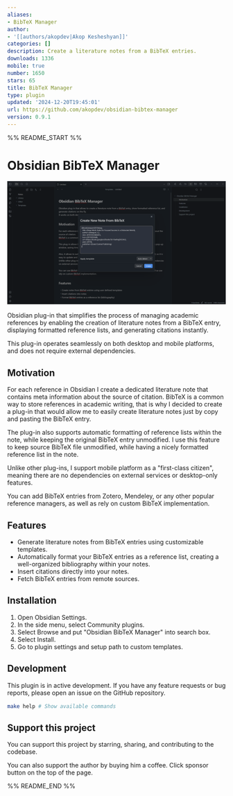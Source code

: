 ```yaml
---
aliases:
- BibTeX Manager
author:
- '[[authors/akopdev|Akop Kesheshyan]]'
categories: []
description: Create a literature notes from a BibTeX entries.
downloads: 1336
mobile: true
number: 1650
stars: 65
title: BibTeX Manager
type: plugin
updated: '2024-12-20T19:45:01'
url: https://github.com/akopdev/obsidian-bibtex-manager
version: 0.9.1
---
```


%% README_START %%

# Obsidian BibTeX Manager

![Create New Note in Obsidian BibteX Manager](https://raw.githubusercontent.com/akopdev/obsidian-bibtex-manager/HEAD/cover.png)

Obsidian plug-in that simplifies the process of managing academic references by enabling the creation of literature notes from a BibTeX entry, 
displaying formatted reference lists, and generating citations instantly. 

This plug-in operates seamlessly on both desktop and mobile platforms, and does not require external dependencies.

## Motivation

For each reference in Obsidian I create a dedicated literature note that contains meta information about the source of citation. BibTeX is a common way to store references in academic writing, that is why I decided to create a plug-in that would allow me to easily create literature notes just by copy and pasting the BibTeX entry. 

The plug-in also supports automatic formatting of reference lists within the note, while keeping the original BibTeX entry unmodified. I use this feature to keep source BibTeX file unmodified, while having a nicely formatted reference list in the note. 

Unlike other plug-ins, I support mobile platform as a "first-class citizen", meaning there are no dependencies on external services or desktop-only features.

You can add BibTeX entries from Zotero, Mendeley, or any other popular reference managers, as well as rely on custom BibTeX implementation.

## Features

- Generate literature notes from BibTeX entries using customizable templates.
- Automatically format your BibTeX entries as a reference list, creating a well-organized bibliography within your notes.
- Insert citations directly into your notes.
- Fetch BibTeX entries from remote sources.

## Installation

1. Open Obsidian Settings.
2. In the side menu, select Community plugins.
3. Select Browse and put "Obsidian BibTeX Manager" into search box.
4. Select Install.
5. Go to plugin settings and setup path to custom templates.

## Development

This plugin is in active development. If you have any feature requests or bug reports, please open an issue on the GitHub repository.

```bash
make help # Show available commands
```
## Support this project

You can support this project by starring, sharing, and contributing to the codebase.

You can also support the author by buying him a coffee. Click sponsor button on the top of the page.


%% README_END %%